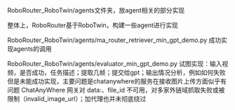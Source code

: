 RoboRouter_RoboTwin/agents文件夹，放agent相关的部分实现

整体上，RoboRouter基于RoboTwin，构建一些agent进行实现

RoboRouter_RoboTwin/agents/ma_router_retriever_min_gpt_demo.py 成功实现agents的调用

RoboRouter_RoboTwin/agents/evaluator_min_gpt_demo.py 试图实现：输入视频，是否成功，任务描述；提取几帧；提交给gpt；输出情况分析，例如如何失败
但是未能成功实现，主要问题是chatanywhere的服务在接收图片上传方面似乎有问题
ChatAnyWhere 网关对 data:、file_id 不可用，对多家外链域抓取失败或被限制（invalid_image_url）；加代理也并未彻底绕过


